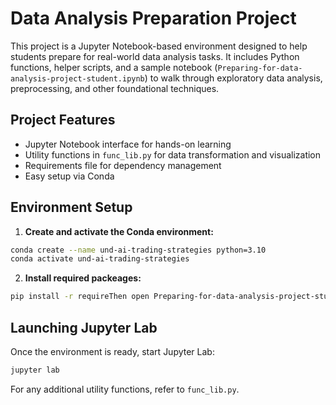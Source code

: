 # Data Analysis Preparation Project

This project is a Jupyter Notebook-based environment designed to help students prepare for real-world data analysis tasks. It includes Python functions, helper scripts, and a sample notebook (`Preparing-for-data-analysis-project-student.ipynb`) to walk through exploratory data analysis, preprocessing, and other foundational techniques.

## Project Features

- Jupyter Notebook interface for hands-on learning
- Utility functions in `func_lib.py` for data transformation and visualization
- Requirements file for dependency management
- Easy setup via Conda

## Environment Setup

1. **Create and activate the Conda environment:**

```bash
conda create --name und-ai-trading-strategies python=3.10
conda activate und-ai-trading-strategies
```

2. **Install required packeages:**
```bash
pip install -r requireThen open Preparing-for-data-analysis-project-student.ipynb to begin.
```

## Launching Jupyter Lab
Once the environment is ready, start Jupyter Lab:
```bash
jupyter lab
```
   
For any additional utility functions, refer to `func_lib.py`.